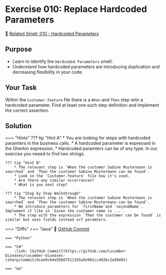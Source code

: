 # Exercise 010: Replace Hardcoded Parameters
:link: [Related Smell: 010 - Hardcoded Parameters](/smells/010-hardcoded-parameters)

## Purpose
* Learn to identify the `Hardcoded Parameters` smell.
* Understand how hardcoded parameters are introducing duplication and decreasing flexibility in your code.

## Your Task
Within the `Customer.feature` file there is a `When` and `Then` step witn a hardcoded parameter. Find at least
one such step definition and implement the correct assertion.

## Solution

=== "Hints"
    ??? tip "Hint A"
        * You are looking for steps with hardcoded paramters in the business calls. 
        * A hardcoded parameter is expressed in the Gherkin expression.
        * Hardcoded paramters can be of any type. In our exercise you neeed to find two strings.

    ??? tip "Hint B"
        * The relevant step is `When the customer Sabine Mustermann is searched` and `Then the customer Sabine Mustermann can be found`.
        * Look in the `Customer.feature` file how it's used. 
        * Are there any similar occurrances?
        * What is you next step?

    ??? tip "Step by Step Walkthrough"
        * The relevant step is `When the customer Sabine Mustermann is searched` and `Then the customer Sabine Mustermann can be found`.
        * We introduce parameters for `firstName`and `secondName`. Implement it like in `Given the customer name is ...`.
        * The step with the expression `Then the customer can be found` is similar but uses fields instead orf paramters.
    

=== "Diffs"
    === "Java"
        :link: [GitHub Commit](https://github.com/Cucumber-Diseases/cucumber-diseases-java/commit/39a124e645f3fb991464c0761e2f295a442f98ed)
    
    === "Python"

    === "C#"
        :link: [GitHub Commit](https://github.com/Cucumber-Diseases/cucumber-diseases-csharp/commit/dcae9c64e59b87511165a5e901cc402bc2a50491)

    === "Go"



